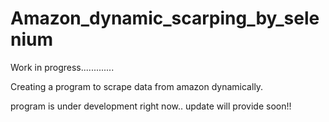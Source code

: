 # Amazon_dynamic_scarping_by_selenium
Work in progress.............

Creating a program to scrape data from amazon dynamically.

program is under development right now.. 
update will provide soon!!
